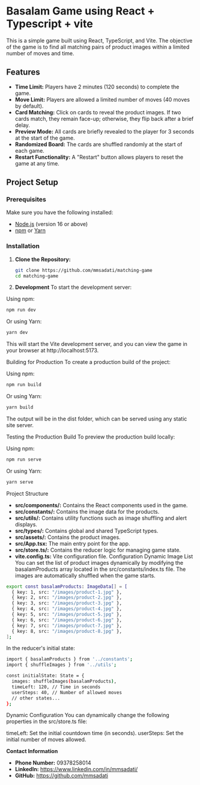 # Basalam Game using React + Typescript + vite

This is a simple game built using React, TypeScript, and Vite. The objective of the game is to find all matching pairs of product images within a limited number of moves and time.

## Features

- **Time Limit:** Players have 2 minutes (120 seconds) to complete the game.
- **Move Limit:** Players are allowed a limited number of moves (40 moves by default).
- **Card Matching:** Click on cards to reveal the product images. If two cards match, they remain face-up; otherwise, they flip back after a brief delay.
- **Preview Mode:** All cards are briefly revealed to the player for 3 seconds at the start of the game.
- **Randomized Board:** The cards are shuffled randomly at the start of each game.
- **Restart Functionality:** A "Restart" button allows players to reset the game at any time.

## Project Setup

### Prerequisites

Make sure you have the following installed:

- [Node.js](https://nodejs.org/en/) (version 16 or above)
- [npm](https://www.npmjs.com/) or [Yarn](https://yarnpkg.com/)

### Installation

1. **Clone the Repository:**

   ```bash
   git clone https://github.com/mmsadati/matching-game
   cd matching-game

   ```

2. **Development**
   To start the development server:

Using npm:

```bash
npm run dev
```

Or using Yarn:

```bash
yarn dev
```

This will start the Vite development server, and you can view the game in your browser at http://localhost:5173.

Building for Production
To create a production build of the project:

Using npm:

```bash
npm run build
```

Or using Yarn:

```bash
yarn build
```

The output will be in the dist folder, which can be served using any static site server.

Testing the Production Build
To preview the production build locally:

Using npm:

```bash
npm run serve
```

Or using Yarn:

```bash
yarn serve
```

Project Structure

- **src/components/:** Contains the React components used in the game.
- **src/constants/:** Contains the image data for the products.
- **src/utils/:** Contains utility functions such as image shuffling and alert displays.
- **src/types/:** Contains global and shared TypeScript types.
- **src/assets/:** Contains the product images.
- **src/App.tsx:** The main entry point for the app.
- **src/store.ts/:** Contains the reducer logic for managing game state.
- **vite.config.ts:** Vite configuration file.
  Configuration
  Dynamic Image List
  You can set the list of product images dynamically by modifying the basalamProducts array located in the src/constants/index.ts file. The images are automatically shuffled when the game starts.

```bash
export const basalamProducts: ImageData[] = [
  { key: 1, src: "/images/product-1.jpg" },
  { key: 2, src: "/images/product-2.jpg" },
  { key: 3, src: "/images/product-3.jpg" },
  { key: 4, src: "/images/product-4.jpg" },
  { key: 5, src: "/images/product-5.jpg" },
  { key: 6, src: "/images/product-6.jpg" },
  { key: 7, src: "/images/product-7.jpg" },
  { key: 8, src: "/images/product-8.jpg" },
];
```

In the reducer's initial state:

```bash
import { basalamProducts } from '../constants';
import { shuffleImages } from '../utils';

const initialState: State = {
  images: shuffleImages(basalamProducts),
  timeLeft: 120, // Time in seconds
  userSteps: 40, // Number of allowed moves
  // other states...
};
```

Dynamic Configuration
You can dynamically change the following properties in the src/store.ts file:

timeLeft: Set the initial countdown time (in seconds).
userSteps: Set the initial number of moves allowed.

**Contact Information**

- **Phone Number:** 09378258014
- **LinkedIn:** https://www.linkedin.com/in/mmsadati/
- **GitHub:** https://github.com/mmsadati
